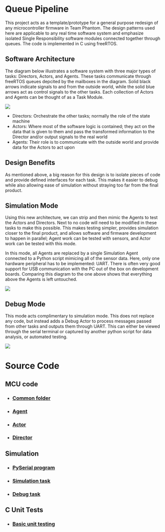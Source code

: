 # Queue Pipeline

This project acts as a template/prototype for a general purpose redesign of any
microcontroller firmware in Team Phantom. The design patterns used here are applicable to any real time software system and emphasize isolated Single Responsibility software modules connected together through queues. The code is implemented in C using freeRTOS.

## Software Architecture

The diagram below illustrates a software system with three major types of tasks: Directors, Actors, and Agents. These tasks communicate through freeRTOS queues depcited by the mailboxes in the diagram. Solid black arrows indicate signals to and from the outside world, while the solid blue arrows act as control signals to the other tasks. Each collection of Actors and Agents can be thought of as a Task Module. 


![](/diagrams/QueuePipeline.svg)

* Directors: Orchestrate the other tasks; normally the role of the state machine
* Actors: Where most of the software logic is contained; they act on the data that is given to them and pass the transformed information to the Director and/or output signals to the real world
* Agents: Their role is to communicate with the outside world and provide data for the Actors to act upon 

## Design Benefits

As mentioned above, a big reason for this design is to isolate pieces of code and provide defined interfaces for each task. This makes it easier to debug while also allowing ease of simulation without straying too far from the final product.

## Simulation Mode

Using this new architecture, we can strip and then mimic the Agents to test the Actors and Directors. Next to no code will need to be modified in these tasks to make this possible. This makes testing simpler, provides simulation closer to the final product, and allows software and firmware development to happen in parallel; Agent work can be tested with sensors, and Actor work can be tested with this mode.

In this mode, all Agents are replaced by a single Simulation Agent connected to a Python script mimicing all of the sensor data. Here, only one hardware peripheral has to be implemented: UART. There is often very good support for USB communication with the PC out of the box on development boards. Comparing this diagram to the one above shows that everything above the Agents is left untouched. 

![](/diagrams/SimulationMode.svg)

## Debug Mode

This mode acts complimentary to simulation mode. This does not replace any code, but instead adds a Debug Actor to process messages passed from other tasks and outputs them through UART. This can either be viewed through the serial terminal or captured by another python script for data analysis, or automated testing.

![](/diagrams/DebugMode.svg)

# Source Code

## MCU code

* ### [Common folder](/common/) 
* ### [Agent](/tasks/Agent1/)
* ### [Actor](/tasks/Actor/) 
* ### [Director](/tasks/Director/)

## Simulation 

* ### [PySerial program](/py_sim/)
* ### [Simulation task](/tasks/TaskSim/)
* ### [Debug task](/tasks/taskUART/)
  
## C Unit Tests

* ### [Basic unit testing](/unit_tests/)